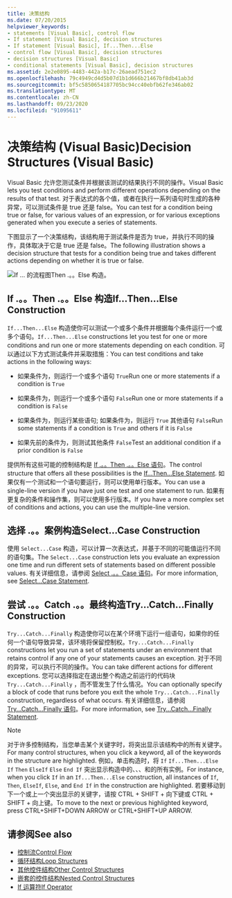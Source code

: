 ```yaml
---
title: 决策结构
ms.date: 07/20/2015
helpviewer_keywords:
- statements [Visual Basic], control flow
- If statement [Visual Basic], decision structures
- If statement [Visual Basic], If...Then...Else
- control flow [Visual Basic], decision structures
- decision structures [Visual Basic]
- conditional statements [Visual Basic], decision structures
ms.assetid: 2e2e0895-4483-442a-b17c-26aead751ec2
ms.openlocfilehash: 79c4949cd4d5b07d1b1d666b21467bf8db41ab3d
ms.sourcegitcommit: bf5c5850654187705bc94cc40ebfb62fe346ab02
ms.translationtype: MT
ms.contentlocale: zh-CN
ms.lasthandoff: 09/23/2020
ms.locfileid: "91095611"
---
```

# <a name="decision-structures-visual-basic"></a><span data-ttu-id="f572e-102">决策结构 (Visual Basic)</span><span class="sxs-lookup"><span data-stu-id="f572e-102">Decision Structures (Visual Basic)</span></span>

<span data-ttu-id="f572e-103">Visual Basic 允许您测试条件并根据该测试的结果执行不同的操作。</span><span class="sxs-lookup"><span data-stu-id="f572e-103">Visual Basic lets you test conditions and perform different operations depending on the results of that test.</span></span> <span data-ttu-id="f572e-104">对于表达式的各个值，或者在执行一系列语句时生成的各种异常，可以测试条件是 true 还是 false。</span><span class="sxs-lookup"><span data-stu-id="f572e-104">You can test for a condition being true or false, for various values of an expression, or for various exceptions generated when you execute a series of statements.</span></span>  
  
 <span data-ttu-id="f572e-105">下图显示了一个决策结构，该结构用于测试条件是否为 true，并执行不同的操作，具体取决于它是 true 还是 false。</span><span class="sxs-lookup"><span data-stu-id="f572e-105">The following illustration shows a decision structure that tests for a condition being true and takes different actions depending on whether it is true or false.</span></span>  
  
 ![If ... 的流程图Then .。。Else 构造。](./media/decision-structures/if-then-else-construction.gif)  
  
## <a name="ifthenelse-construction"></a><span data-ttu-id="f572e-107">If .。。Then .。。Else 构造</span><span class="sxs-lookup"><span data-stu-id="f572e-107">If...Then...Else Construction</span></span>  

 <span data-ttu-id="f572e-108">`If...Then...Else` 构造使你可以测试一个或多个条件并根据每个条件运行一个或多个语句。</span><span class="sxs-lookup"><span data-stu-id="f572e-108">`If...Then...Else` constructions let you test for one or more conditions and run one or more statements depending on each condition.</span></span> <span data-ttu-id="f572e-109">可以通过以下方式测试条件并采取措施：</span><span class="sxs-lookup"><span data-stu-id="f572e-109">You can test conditions and take actions in the following ways:</span></span>  
  
- <span data-ttu-id="f572e-110">如果条件为，则运行一个或多个语句 `True`</span><span class="sxs-lookup"><span data-stu-id="f572e-110">Run one or more statements if a condition is `True`</span></span>  
  
- <span data-ttu-id="f572e-111">如果条件为，则运行一个或多个语句 `False`</span><span class="sxs-lookup"><span data-stu-id="f572e-111">Run one or more statements if a condition is `False`</span></span>  
  
- <span data-ttu-id="f572e-112">如果条件为，则运行某些语句; 如果条件为，则运行 `True` 其他语句 `False`</span><span class="sxs-lookup"><span data-stu-id="f572e-112">Run some statements if a condition is `True` and others if it is `False`</span></span>  
  
- <span data-ttu-id="f572e-113">如果先前的条件为，则测试其他条件 `False`</span><span class="sxs-lookup"><span data-stu-id="f572e-113">Test an additional condition if a prior condition is `False`</span></span>  
  
 <span data-ttu-id="f572e-114">提供所有这些可能的控制结构是 [If .。。Then .。。Else 语句](../../../language-reference/statements/if-then-else-statement.md)。</span><span class="sxs-lookup"><span data-stu-id="f572e-114">The control structure that offers all these possibilities is the [If...Then...Else Statement](../../../language-reference/statements/if-then-else-statement.md).</span></span> <span data-ttu-id="f572e-115">如果仅有一个测试和一个语句要运行，则可以使用单行版本。</span><span class="sxs-lookup"><span data-stu-id="f572e-115">You can use a single-line version if you have just one test and one statement to run.</span></span> <span data-ttu-id="f572e-116">如果有更复杂的条件和操作集，则可以使用多行版本。</span><span class="sxs-lookup"><span data-stu-id="f572e-116">If you have a more complex set of conditions and actions, you can use the multiple-line version.</span></span>  
  
## <a name="selectcase-construction"></a><span data-ttu-id="f572e-117">选择 .。。案例构造</span><span class="sxs-lookup"><span data-stu-id="f572e-117">Select...Case Construction</span></span>  

 <span data-ttu-id="f572e-118">使用 `Select...Case` 构造，可以计算一次表达式，并基于不同的可能值运行不同的语句集。</span><span class="sxs-lookup"><span data-stu-id="f572e-118">The `Select...Case` construction lets you evaluate an expression one time and run different sets of statements based on different possible values.</span></span> <span data-ttu-id="f572e-119">有关详细信息，请参阅 [Select .。。Case 语句](../../../language-reference/statements/select-case-statement.md)。</span><span class="sxs-lookup"><span data-stu-id="f572e-119">For more information, see [Select...Case Statement](../../../language-reference/statements/select-case-statement.md).</span></span>  
  
## <a name="trycatchfinally-construction"></a><span data-ttu-id="f572e-120">尝试 .。。Catch .。。最终构造</span><span class="sxs-lookup"><span data-stu-id="f572e-120">Try...Catch...Finally Construction</span></span>  

 <span data-ttu-id="f572e-121">`Try...Catch...Finally` 构造使你可以在某个环境下运行一组语句，如果你的任何一个语句导致异常，该环境将保留控制权。</span><span class="sxs-lookup"><span data-stu-id="f572e-121">`Try...Catch...Finally` constructions let you run a set of statements under an environment that retains control if any one of your statements causes an exception.</span></span> <span data-ttu-id="f572e-122">对于不同的异常，可以执行不同的操作。</span><span class="sxs-lookup"><span data-stu-id="f572e-122">You can take different actions for different exceptions.</span></span> <span data-ttu-id="f572e-123">您可以选择指定在退出整个构造之前运行的代码块 `Try...Catch...Finally` ，而不管发生了什么情况。</span><span class="sxs-lookup"><span data-stu-id="f572e-123">You can optionally specify a block of code that runs before you exit the whole `Try...Catch...Finally` construction, regardless of what occurs.</span></span> <span data-ttu-id="f572e-124">有关详细信息，请参阅 [Try...Catch...Finally 语句](../../../language-reference/statements/try-catch-finally-statement.md)。</span><span class="sxs-lookup"><span data-stu-id="f572e-124">For more information, see [Try...Catch...Finally Statement](../../../language-reference/statements/try-catch-finally-statement.md).</span></span>  
  
> [!NOTE]
> <span data-ttu-id="f572e-125">对于许多控制结构，当您单击某个关键字时，将突出显示该结构中的所有关键字。</span><span class="sxs-lookup"><span data-stu-id="f572e-125">For many control structures, when you click a keyword, all of the keywords in the structure are highlighted.</span></span> <span data-ttu-id="f572e-126">例如，单击构造时，将 `If` `If...Then...Else` `If` `Then` `ElseIf` `Else` `End If` 突出显示构造中的、、、和的所有实例。</span><span class="sxs-lookup"><span data-stu-id="f572e-126">For instance, when you click `If` in an `If...Then...Else` construction, all instances of `If`, `Then`, `ElseIf`, `Else`, and `End If` in the construction are highlighted.</span></span> <span data-ttu-id="f572e-127">若要移动到下一个或上一个突出显示的关键字，请按 CTRL + SHIFT + 向下键或 CTRL + SHIFT + 向上键。</span><span class="sxs-lookup"><span data-stu-id="f572e-127">To move to the next or previous highlighted keyword, press CTRL+SHIFT+DOWN ARROW or CTRL+SHIFT+UP ARROW.</span></span>  
  
## <a name="see-also"></a><span data-ttu-id="f572e-128">请参阅</span><span class="sxs-lookup"><span data-stu-id="f572e-128">See also</span></span>

- [<span data-ttu-id="f572e-129">控制流</span><span class="sxs-lookup"><span data-stu-id="f572e-129">Control Flow</span></span>](index.md)
- [<span data-ttu-id="f572e-130">循环结构</span><span class="sxs-lookup"><span data-stu-id="f572e-130">Loop Structures</span></span>](loop-structures.md)
- [<span data-ttu-id="f572e-131">其他控件结构</span><span class="sxs-lookup"><span data-stu-id="f572e-131">Other Control Structures</span></span>](other-control-structures.md)
- [<span data-ttu-id="f572e-132">嵌套的控件结构</span><span class="sxs-lookup"><span data-stu-id="f572e-132">Nested Control Structures</span></span>](nested-control-structures.md)
- [<span data-ttu-id="f572e-133">If 运算符</span><span class="sxs-lookup"><span data-stu-id="f572e-133">If Operator</span></span>](../../../language-reference/operators/if-operator.md)
